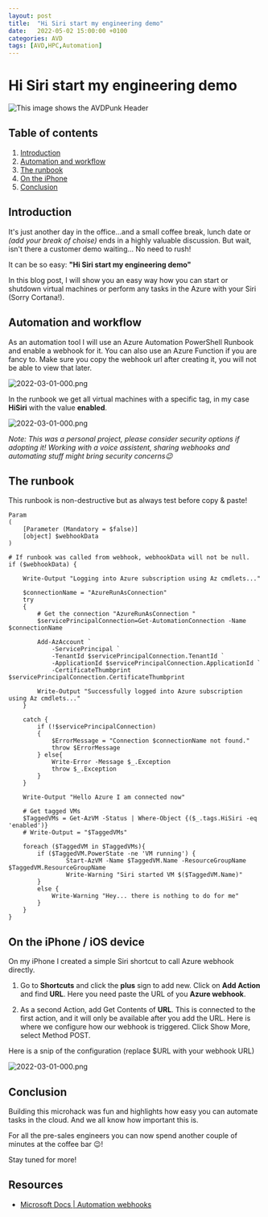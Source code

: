 ```yaml
---
layout: post
title:  "Hi Siri start my engineering demo"
date:   2022-05-02 15:00:00 +0100
categories: AVD
tags: [AVD,HPC,Automation]
---
```

# Hi Siri start my engineering demo

![This image shows the AVDPunk Header](/assets/img/2022-05-01/2022-05-01-000.png)

## Table of contents
1. [Introduction](#Introduction)
2. [Automation and workflow](#Automation-and-workflow)
3. [The runbook](#The-runbook)
4. [On the iPhone](#On-the-iPhone)
5. [Conclusion](#Conclusion)


## Introduction

It's just another day in the office...and a small coffee break, lunch date or *(add your break of choise)* ends in a highly valuable discussion. But wait, isn't there a customer demo waiting... No need to rush!

It can be so easy: **"Hi Siri start my engineering demo"**

In this blog post, I will show you an easy way how you can start or shutdown virtual machines or perform any tasks in the Azure with your Siri (Sorry Cortana!).

## Automation and workflow

As an automation tool I will use an Azure Automation PowerShell Runbook and enable a webhook for it. You can also use an Azure Function if you are fancy to. Make sure you copy the webhook url after creating it, you will not be able to view that later.

![2022-03-01-000.png](/assets/img/2022-05-01/2022-05-01-001.png)

In the runbook we get all virtual machines with a specific tag, in my case **HiSiri** with the value **enabled**. 

![2022-03-01-000.png](/assets/img/2022-05-01/2022-05-01-002.png)

*Note: This was a personal project, please consider security options if adopting it! Working with a voice assistent, sharing webhooks and automating stuff might bring security concerns😉*

## The runbook
This runbook is non-destructive but as always test before copy & paste!

```
Param  
(  
    [Parameter (Mandatory = $false)]  
    [object] $webhookData  
)  

# If runbook was called from webhook, webhookData will not be null.
if ($webhookData) { 

    Write-Output "Logging into Azure subscription using Az cmdlets..."
        
    $connectionName = "AzureRunAsConnection"
    try
    {
        # Get the connection "AzureRunAsConnection "
        $servicePrincipalConnection=Get-AutomationConnection -Name $connectionName         

        Add-AzAccount `
            -ServicePrincipal `
            -TenantId $servicePrincipalConnection.TenantId `
            -ApplicationId $servicePrincipalConnection.ApplicationId `
            -CertificateThumbprint $servicePrincipalConnection.CertificateThumbprint 
        
        Write-Output "Successfully logged into Azure subscription using Az cmdlets..."
    }

    catch {
        if (!$servicePrincipalConnection)
        {
            $ErrorMessage = "Connection $connectionName not found."
            throw $ErrorMessage
        } else{
            Write-Error -Message $_.Exception
            throw $_.Exception
        }
    }

    Write-Output "Hello Azure I am connected now"

	# Get tagged VMs
	$TaggedVMs = Get-AzVM -Status | Where-Object {($_.tags.HiSiri -eq 'enabled')}
	# Write-Output = "$TaggedVMs"

	foreach ($TaggedVM in $TaggedVMs){
		if ($TaggedVM.PowerState -ne 'VM running') {
				Start-AzVM -Name $TaggedVM.Name -ResourceGroupName $TaggedVM.ResourceGroupName
				Write-Warning "Siri started VM $($TaggedVM.Name)"
		}
		else {
			Write-Warning "Hey... there is nothing to do for me"
		}
	}
}
```

## On the iPhone / iOS device

On my iPhone I created a simple Siri shortcut to call Azure webhook directly.
1. Go to **Shortcuts** and click the **plus** sign to add new. Click on **Add Action** and find **URL**. Here you need paste the URL of you **Azure webhook**.

2. As a second Action, add Get Contents of **URL**. This is connected to the first action, and it will only be available after you add the URL. Here is where we configure how our webhook is triggered. Click Show More, select Method POST.

Here is a snip of the configuration (replace $URL with your webhook URL)

![2022-03-01-000.png](/assets/img/2022-05-01/2022-05-01-003.png)

## Conclusion

Building this microhack was fun and highlights how easy you can automate tasks in the cloud. And we all know how important this is.

For all the pre-sales engineers you can now spend another couple of minutes at the coffee bar 😉!

Stay tuned for more!

## Resources
- [Microsoft Docs | Automation webhooks](https://docs.microsoft.com/en-us/azure/automation/automation-webhooks)